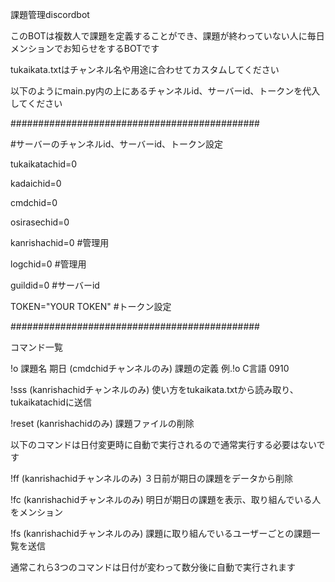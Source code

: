 課題管理discordbot</p>
このBOTは複数人で課題を定義することができ、課題が終わっていない人に毎日メンションでお知らせをするBOTです</p>
tukaikata.txtはチャンネル名や用途に合わせてカスタムしてください</p>
以下のようにmain.py内の上にあるチャンネルid、サーバーid、トークンを代入してください</p>
#############################################</p>
#サーバーのチャンネルid、サーバーid、トークン設定</p>
tukaikatachid=0</p>
kadaichid=0</p>
cmdchid=0</p>
osirasechid=0</p>
</p>
kanrishachid=0 #管理用</p>
logchid=0 #管理用</p>
</p>
guildid=0 #サーバーid</p>
</p>
TOKEN="YOUR TOKEN" #トークン設定</p>
#############################################</p></p>
コマンド一覧</p>
!o 課題名 期日 (cmdchidチャンネルのみ) 課題の定義 例.!o C言語 0910</p>
!sss (kanrishachidチャンネルのみ) 使い方をtukaikata.txtから読み取り、tukaikatachidに送信 </p>
!reset (kanrishachidのみ) 課題ファイルの削除</p></p>
以下のコマンドは日付変更時に自動で実行されるので通常実行する必要はないです</p>
!ff (kanrishachidチャンネルのみ) ３日前が期日の課題をデータから削除</p>
!fc (kanrishachidチャンネルのみ) 明日が期日の課題を表示、取り組んでいる人をメンション</p>
!fs (kanrishachidチャンネルのみ) 課題に取り組んでいるユーザーごとの課題一覧を送信</p>
通常これら3つのコマンドは日付が変わって数分後に自動で実行されます</p>
